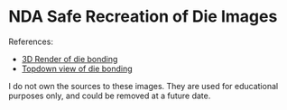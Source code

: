 # NDA Safe Recreation of Die Images

References:

- [3D Render of die bonding](https://nc-p-001.sitecorecontenthub.cloud/api/public/content/24485feb30f846c8adb2f32459de142b?v=ba23c7d4)
- [Topdown view of die bonding](https://www.pcbonline.com/blog/wire-bonding-vs-flip-chip-bonding.html)

I do not own the sources to these images. They are used for educational purposes only, and could be removed at a future date.
